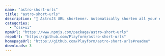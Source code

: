 ```yaml
---
name: "astro-short-urls"
title: "astro-short-urls"
description: "🔗 AstroJS URL shortener. Automatically shorten all your external URLs."
categories:
  - "css+ui"
npmUrl: "https://www.npmjs.com/package/astro-short-urls"
repoUrl: "https://github.com/Playform/astro-short-urls"
homepageUrl: "https://github.com/Playform/astro-short-urls#readme"
downloads: 3
---
```

